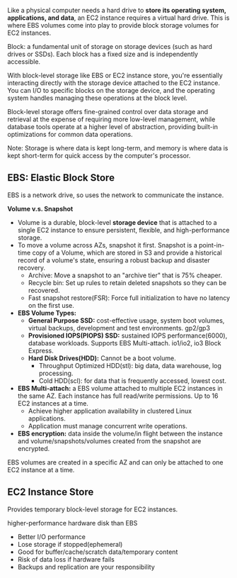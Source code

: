Like a physical computer needs a hard drive to **store its operating system, applications, and data**, an EC2 instance requires a virtual hard drive. This is where EBS volumes come into play to provide block storage volumes for EC2 instances.

Block: a fundamental unit of storage on storage devices (such as hard drives or SSDs). Each block has a fixed size and is independently accessible. 

With block-level storage like EBS or EC2 instance store, you're essentially interacting directly with the storage device attached to the EC2 instance. You can I/O to specific blocks on the storage device, and the operating system handles managing these operations at the block level.

Block-level storage offers fine-grained control over data storage and retrieval at the expense of requiring more low-level management, while database tools operate at a higher level of abstraction, providing built-in optimizations for common data operations.

Note: Storage is where data is kept long-term, and memory is where data is kept short-term for quick access by the computer's processor.

## EBS: Elastic Block Store
EBS is a network drive, so uses the network to communicate the instance.

**Volume v.s. Snapshot**
- Volume is a durable, block-level **storage device** that is attached to a single EC2 instance to ensure persistent, flexible, and high-performance storage.
- To move a volume across AZs, snapshot it first. Snapshot is a point-in-time copy of a Volume, which are stored in S3 and provide a historical record of a volume's state, ensuring a robust backup and disaster recovery.
	- Archive: Move a snapshot to an "archive tier" that is 75% cheaper.
	- Recycle bin: Set up rules to retain deleted snapshots so they can be recovered.
	- Fast snapshot restore(FSR): Force full initialization to have no latency on the first use.
- **EBS Volume Types:**
	- **General Purpose SSD:** cost-effective usage, system boot volumes, virtual backups, development and test environments. gp2/gp3
	- **Provisioned IOPS(PIOPS) SSD:** sustained IOPS performance(6000), database workloads. Supports EBS Multi-attach. io1/io2, io3 Block Express.
	- **Hard Disk Drives(HDD):** Cannot be a boot volume.
		- Throughput Optimized HDD(stl): big data, data warehouse, log processing.
		- Cold HDD(scl): for data that is frequently accessed, lowest cost.
- **EBS Multi-attach:** a EBS volume attached to multiple EC2 instances in the same AZ. Each instance has full read/write permissions. Up to 16 EC2 instances at a time.
	- Achieve higher application availability in clustered Linux applications.
	- Application must manage concurrent write operations.
- **EBS encryption:** data inside the volume/in flight between the instance and volume/snapshots/volumes created from the snapshot are encrypted.

EBS volumes are created in a specific AZ and can only be attached to one EC2 instance at a time.


## EC2 Instance Store
Provides temporary block-level storage for EC2 instances.

higher-performance hardware disk than EBS
- Better I/O performance
- Lose storage if stopped(ephemeral)
- Good for buffer/cache/scratch data/temporary content
- Risk of data loss if hardware fails
- Backups and replication are your responsibility
